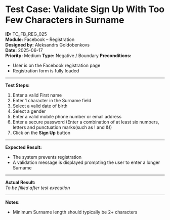 # Test Case: Validate Sign Up With Too Few Characters in Surname 

**ID:** TC_FB_REG_025  
**Module:** Facebook – Registration  
**Designed by:** Aleksandrs Goldobenkovs  
**Date:** 2025-06-17  
**Priority:** Medium 
**Type:** Negative / Boundary 
**Preconditions:**  
- User is on the Facebook registration page  
- Registration form is fully loaded

---

**Test Steps:**

1. Enter a valid First name
2. Enter 1 character in the Surname field
3. Select a valid date of birth
4. Select a gender  
5. Enter a valid mobile phone number or email address
6. Enter a secure password (Enter a combination of at least six numbers, letters and punctuation marks(such as ! and &))  
7. Click on the **Sign Up** button

---

**Expected Result:**  
- The system prevents registration
- A validation message is displayed prompting the user to enter a longer Surname

---

**Actual Result:**  
_To be filled after test execution_

---

**Notes:**    
- Minimum Surname length should typically be 2+ characters
